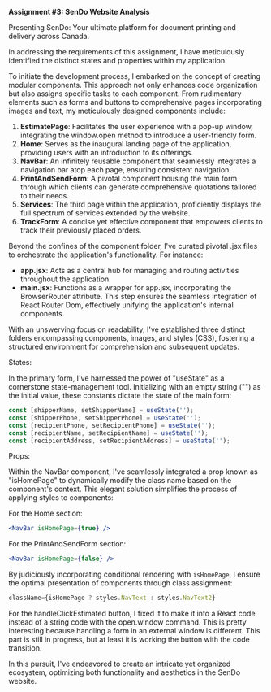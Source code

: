 
**Assignment #3: SenDo Website Analysis**

Presenting SenDo: Your ultimate platform for document printing and delivery across Canada.

In addressing the requirements of this assignment, I have meticulously identified the distinct states and properties within my application.

To initiate the development process, I embarked on the concept of creating modular components. This approach not only enhances code organization but also assigns specific tasks to each component. From rudimentary elements such as forms and buttons to comprehensive pages incorporating images and text, my meticulously designed components include:

1. **EstimatePage**: Facilitates the user experience with a pop-up window, integrating the window.open method to introduce a user-friendly form.
2. **Home**: Serves as the inaugural landing page of the application, providing users with an introduction to its offerings.
3. **NavBar**: An infinitely reusable component that seamlessly integrates a navigation bar atop each page, ensuring consistent navigation.
4. **PrintAndSendForm**: A pivotal component housing the main form through which clients can generate comprehensive quotations tailored to their needs.
5. **Services**: The third page within the application, proficiently displays the full spectrum of services extended by the website.
6. **TrackForm**: A concise yet effective component that empowers clients to track their previously placed orders.

Beyond the confines of the component folder, I've curated pivotal .jsx files to orchestrate the application's functionality. For instance:

- **app.jsx**: Acts as a central hub for managing and routing activities throughout the application.
- **main.jsx**: Functions as a wrapper for app.jsx, incorporating the BrowserRouter attribute. This step ensures the seamless integration of React Router Dom, effectively unifying the application's internal components.

With an unswerving focus on readability, I've established three distinct folders encompassing components, images, and styles (CSS), fostering a structured environment for comprehension and subsequent updates.

States:

In the primary form, I've harnessed the power of "useState" as a cornerstone state-management tool. Initializing with an empty string ("") as the initial value, these constants dictate the state of the main form:

```jsx
const [shipperName, setShipperName] = useState('');
const [shipperPhone, setShipperPhone] = useState('');
const [recipientPhone, setRecipientPhone] = useState('');
const [recipientName, setRecipientName] = useState('');
const [recipientAddress, setRecipientAddress] = useState('');
```

Props:

Within the NavBar component, I've seamlessly integrated a prop known as "isHomePage" to dynamically modify the class name based on the component's context. This elegant solution simplifies the process of applying styles to components:

For the Home section:
```jsx
<NavBar isHomePage={true} />
```

For the PrintAndSendForm section:
```jsx
<NavBar isHomePage={false} />
```

By judiciously incorporating conditional rendering with `isHomePage`, I ensure the optimal presentation of components through class assignment:

```jsx
className={isHomePage ? styles.NavText : styles.NavText2}
```

For the handleClickEstimated button, I fixed it to make it into a React code instead of a string code with the open.window command. This is pretty interesting because handling a form in an external window is different. This part is still in progress, but at least it is working the button with the code transition.

In this pursuit, I've endeavored to create an intricate yet organized ecosystem, optimizing both functionality and aesthetics in the SenDo website.




